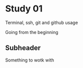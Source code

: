 # Study 01

Terminal, ssh, git and github usage

Going from the beginning

## Subheader

Something to wotk with

